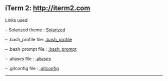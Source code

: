 ## iTerm 2: http://iterm2.com

Links used

–  Solarized theme  : [Solarized](http://ethanschoonover.com/solarized)

– .bash_profile file: [.bash_profile](https://github.com/omeroner/sysadmin/tree/master/configs/mac-dev-setup/.bash_profile)

– .bash_prompt file : [.bash_prompt](https://github.com/omeroner/sysadmin/tree/master/configs/mac-dev-setup/.bash_prompt)

– .aliases file     : [.aliases](https://github.com/omeroner/sysadmin/tree/master/configs/mac-dev-setup/.aliases)

– .gitconfig file   : [.gitconfig](https://github.com/omeroner/sysadmin/tree/master/configs/mac-dev-setup/.gitconfig)

***
